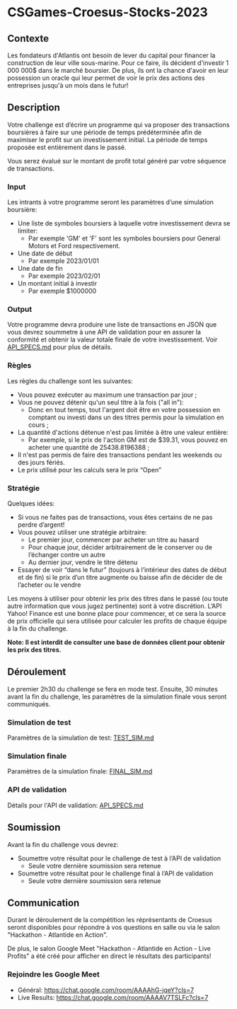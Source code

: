 # CSGames-Croesus-Stocks-2023

## Contexte
Les fondateurs d'Atlantis ont besoin de lever du capital pour financer la construction de leur ville sous-marine. 
Pour ce faire, ils décident d'investir 1 000 000$ dans le marché boursier.
De plus, ils ont la chance d'avoir en leur possession un oracle qui leur permet de voir le prix des actions des entreprises jusqu'à un mois dans le futur! 

## Description
Votre challenge est d’écrire un programme qui va proposer des transactions boursières à faire sur une période de temps prédéterminée afin de maximiser le profit sur un investissement initial. La période de temps proposée est entièrement dans le passé.

Vous serez évalué sur le montant de profit total généré par votre séquence de transactions.

### Input
Les intrants à votre programme seront les paramètres d’une simulation boursière:
- Une liste de symboles boursiers à laquelle votre investissement devra se limiter:
  - Par exemple 'GM' et 'F' sont les symboles boursiers pour General Motors et Ford respectivement.
- Une date de début
  - Par exemple 2023/01/01
- Une date de fin
  - Par exemple 2023/02/01
- Un montant initial à investir
  - Par exemple $1000000

### Output
Votre programme devra produire une liste de transactions en JSON que vous devrez soummetre à une API de validation pour en assurer la conformité et obtenir la valeur totale finale de votre investissement. Voir [API_SPECS.md](./API_SPECS.md) pour plus de détails.

### Règles
Les règles du challenge sont les suivantes:
- Vous pouvez exécuter au maximum une transaction par jour ;
- Vous ne pouvez détenir qu'un seul titre à la fois ("all in"):
  - Donc en tout temps, tout l'argent doit être en votre possession en comptant ou investi dans un des titres permis pour la simulation en cours ;
- La quantité d'actions détenue n'est pas limitée à être une valeur entière:
  - Par exemple, si le prix de l'action GM est de $39.31, vous pouvez en acheter une quantité de 25438.8196388 ;
- Il n'est pas permis de faire des transactions pendant les weekends ou des jours fériés.
- Le prix utilisé pour les calculs sera le prix “Open”

### Stratégie
Quelques idées:
- Si vous ne faites pas de transactions, vous êtes certains de ne pas perdre d’argent!
- Vous pouvez utiliser une stratégie arbitraire:
  - Le premier jour, commencer par acheter un titre au hasard 
  - Pour chaque jour, décider arbitrairement de le conserver ou de l’échanger contre un autre
  - Au dernier jour, vendre le titre détenu
- Essayer de voir “dans le futur” (toujours à l’intérieur des dates de début et de fin) si le prix d’un titre augmente ou baisse afin de décider de de l’acheter ou le vendre

Les moyens à utiliser pour obtenir les prix des titres dans le passé (ou toute autre information que vous jugez pertinente) sont à votre discrétion. L’API Yahoo! Finance est une bonne place pour commencer, et ce sera la source de prix officielle qui sera utilisée pour calculer les profits de chaque équipe à la fin du challenge.

**Note: Il est interdit de consulter une base de données client pour obtenir les prix des titres.**

## Déroulement
Le premier 2h30 du challenge se fera en mode test. Ensuite, 30 minutes avant la fin du challenge, les paramètres de la simulation finale vous seront communiqués.

### Simulation de test
Paramètres de la simulation de test: [TEST_SIM.md](./TEST_SIM.md)

### Simulation finale
Paramètres de la simulation finale: [FINAL_SIM.md](./FINAL_SIM.md)

### API de validation
Détails pour l'API de validation: [API_SPECS.md](./API_SPECS.md)

## Soumission
Avant la fin du challenge vous devrez:
- Soumettre votre résultat pour le challenge de test à l‘API de validation
  - Seule votre dernière soumission sera retenue
- Soumettre votre résultat pour le challenge final à l‘API de validation
  - Seule votre dernière soumission sera retenue

## Communication
Durant le déroulement de la compétition les réprésentants de Croesus seront disponibles pour répondre à vos questions en salle ou via le salon "Hackathon - Atlantide en Action".

De plus, le salon Google Meet "Hackathon - Atlantide en Action - Live Profits" a été créé pour afficher en direct le résultats des participants!

### Rejoindre les Google Meet
* Général: https://chat.google.com/room/AAAAhG-jqeY?cls=7
* Live Results: https://chat.google.com/room/AAAAV7TSLFc?cls=7
